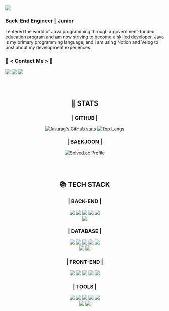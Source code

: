 <img src="https://capsule-render.vercel.app/api?type=wave&color=auto&height=300&section=header&text=KIMUJIN99&fontSize=90" />

### Back-End Engineer  |  Junior</h3>

I entered the world of Java programming through a government-funded education program and am now striving to become a skilled developer. Java is my primary programming language, and I am using Notion and Velog to post about my development experiences.<br>

### 💖 __< Contact Me >__ 💖
[![](https://velog.velcdn.com/images/kimujin99/post/ffd60979-1200-47b9-b3f6-bdb873709067/image.png)](https://florentine-aries-53f.notion.site/JAVA-b886e6740f5e4347b50ce4841f4aa7fc)
[![](https://velog.velcdn.com/images/kimujin99/post/3b888ff9-3f51-466a-8fdc-0de1970924a3/image.png)](https://velog.io/@kimujin99)
[![](https://velog.velcdn.com/images/kimujin99/post/2bc243c2-40b0-432c-adc3-db129ea340cb/image.png)](tomatoo3o97@gmail.com)

</br></br>

<div align=center>

## 📑 STATS
### | GITHUB |

[![Anurag's GitHub stats](https://github-readme-stats.vercel.app/api?username=kimujin99&show_icons=true&theme=flag-india)](https://github.com/anuraghazra/github-readme-stats)
[![Top Langs](https://github-readme-stats.vercel.app/api/top-langs/?username=kimujin99&langs_count=10&layout=compact)](https://github.com/kimujin99/kimujin99)

### | BAEKJOON |

[![Solved.ac Profile](http://mazassumnida.wtf/api/v2/generate_badge?boj=tomatoo3o)](https://solved.ac/tomatoo3o/)

</br></br>

## 📚 TECH STACK
### | BACK-END |
  <img src="https://img.shields.io/badge/JAVA-007396?style=for-the-badge&logo=JAVA&logoColor=white"> 
  <img src="https://img.shields.io/badge/spring-6DB33F?style=for-the-badge&logo=spring&logoColor=white"> 
  <img src="https://img.shields.io/badge/springboot-6DB33F?style=for-the-badge&logo=springboot&logoColor=white"> 
  <img src="https://img.shields.io/badge/springsecurity-6DB33F?style=for-the-badge&logo=springsecurity&logoColor=white"> 
  <img src="https://img.shields.io/badge/thymeleaf-005F0F?style=for-the-badge&logo=thymeleaf&logoColor=white"> 
  </br>
  <img src="https://img.shields.io/badge/gradle-02303A?style=for-the-badge&logo=gradle&logoColor=white"> 

### | DATABASE |
  <img src="https://img.shields.io/badge/amazonaws-232F3E?style=for-the-badge&logo=amazonaws&logoColor=white"> 
  <img src="https://img.shields.io/badge/amazons3-569A31?style=for-the-badge&logo=amazons3&logoColor=white"> 
  <img src="https://img.shields.io/badge/amazonrds-527FFF?style=for-the-badge&logo=amazonrds&logoColor=white"> 
  <img src="https://img.shields.io/badge/mysql-4479A1?style=for-the-badge&logo=mysql&logoColor=white"> 
  <img src="https://img.shields.io/badge/postgresql-4169E1?style=for-the-badge&logo=postgresql&logoColor=white">
  </br>
  <img src="https://img.shields.io/badge/microsoftsqlserver-CC2927?style=for-the-badge&logo=microsoftsqlserver&logoColor=white"> 
  <img src="https://img.shields.io/badge/oracle-F80000?style=for-the-badge&logo=oracle&logoColor=white"> 

### | FRONT-END |
  <img src="https://img.shields.io/badge/javascript-F7DF1E?style=for-the-badge&logo=javascript&logoColor=black">
  <img src="https://img.shields.io/badge/html5-E34F26?style=for-the-badge&logo=html5&logoColor=white"> 
  <img src="https://img.shields.io/badge/css-1572B6?style=for-the-badge&logo=css3&logoColor=white"> 
  <img src="https://img.shields.io/badge/jquery-0769AD?style=for-the-badge&logo=jquery&logoColor=white">
  <img src="https://img.shields.io/badge/bootstrap-7952B3?style=for-the-badge&logo=bootstrap&logoColor=white">

### | TOOLS |
  <img src="https://img.shields.io/badge/intellijidea-000000?style=for-the-badge&logo=intellijidea&logoColor=white">
  <img src="https://img.shields.io/badge/eclipseide-2C2255?style=for-the-badge&logo=eclipseide&logoColor=white">
  <img src="https://img.shields.io/badge/visualstudiocode-007ACC?style=for-the-badge&logo=visualstudiocode&logoColor=white"> 
  <img src="https://img.shields.io/badge/git-F05032?style=for-the-badge&logo=git&logoColor=white"> 
  <img src="https://img.shields.io/badge/github-181717?style=for-the-badge&logo=github&logoColor=white">
  </br>
  <img src="https://img.shields.io/badge/SVN-3E7FC1?style=for-the-badge&logo=SVN&logoColor=white"> 
  <img src="https://img.shields.io/badge/MYSQLWorkBench-4479A1?style=for-the-badge&logo=MYSQLWorkBench&logoColor=white"> 







  
</div>

<!--
**kimujin99/kimujin99** is a ✨ _special_ ✨ repository because its `README.md` (this file) appears on your GitHub profile.

Here are some ideas to get you started:

- 🔭 I’m currently working on ...
- 🌱 I’m currently learning ...
- 👯 I’m looking to collaborate on ...
- 🤔 I’m looking for help with ...
- 💬 Ask me about ...
- 📫 How to reach me: ...
- 😄 Pronouns: ...
- ⚡ Fun fact: ...
-->
